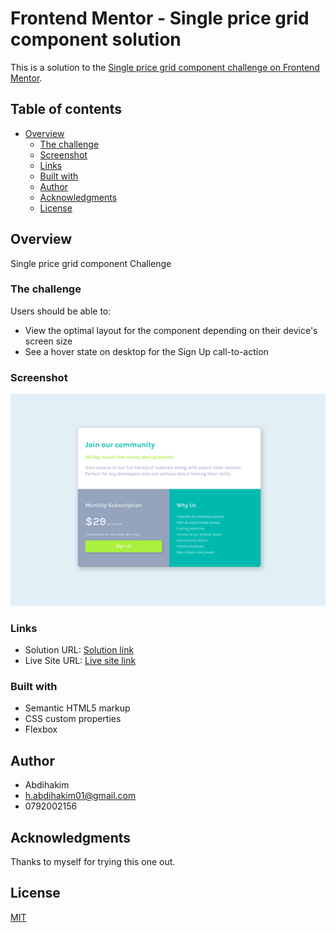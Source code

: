 # Frontend Mentor - Single price grid component solution

This is a solution to the [Single price grid component challenge on Frontend Mentor](https://www.frontendmentor.io/challenges/single-price-grid-component-5ce41129d0ff452fec5abbbc). 

## Table of contents

- [Overview](#overview)
  - [The challenge](#the-challenge)
  - [Screenshot](#screenshot)
  - [Links](#links)
  - [Built with](#built-with)
  - [Author](#author)
  - [Acknowledgments](#acknowledgments)
  -  [License](#license)
## Overview
Single price grid component Challenge
### The challenge

Users should be able to:

- View the optimal layout for the component depending on their device's screen size
- See a hover state on desktop for the Sign Up call-to-action

### Screenshot

![Desktop View](./screenshot.png)

### Links

- Solution URL: [Solution link](https://github.com/Abdihakim20/single-price-grid-component)
- Live Site URL: [Live site link](https://abdihakim20.github.io/single-price-grid-component/)

### Built with

- Semantic HTML5 markup
- CSS custom properties
- Flexbox

## Author

- Abdihakim
- h.abdihakim01@gmail.com
- 0792002156

## Acknowledgments

Thanks to myself for trying this one out.

## License

[MIT](https://choosealicense.com/licenses/mit/)